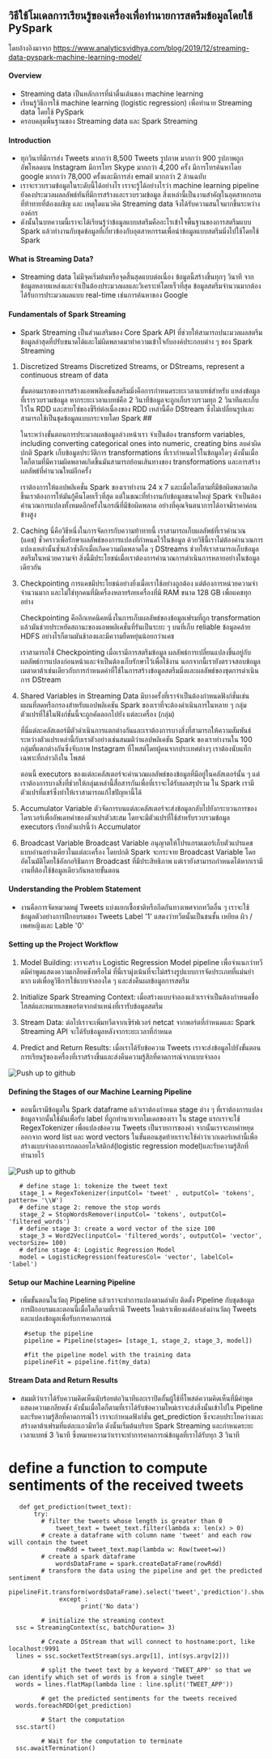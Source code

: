 ## วิธีใช้โมเดลการเรียนรู้ของเครื่องเพื่อทำนายการสตรีมข้อมูลโดยใช้ PySpark
โดยอ้างอิงมาจาก https://www.analyticsvidhya.com/blog/2019/12/streaming-data-pyspark-machine-learning-model/

#### Overview 
-	Streaming data เป็นหลักการที่น่าตื่นเต้นของ machine learning
-	เรียนรู้วิธีการใช้ machine learning (logistic regression) เพื่อทำนาย Streaming data โดยใช้ PySpark
-	ครอบคลุมพื้นฐานของ Streaming data และ Spark Streaming

#### Introduction
- ทุกวินาทีมีการส่ง Tweets มากกว่า 8,500 Tweets รูปภาพ มากกว่า 900 รูปภาพถูกอัพโหลดบน Instagram มีการโทร Skype มากกว่า 4,200 ครั้ง มีการโทรค้นหาโดย google มากกว่า 78,000 ครั้งและมีการส่ง email มากกว่า 2 ล้านฉบับ
- เราจะรวบรวมข้อมูลในระดับนี้ได้อย่างไร เราจะรู้ได้อย่างไรว่า machine learning pipeline  ยังคงประมวลผลลลัพธ์ทันที่มีการสร้างและรวบรวมข้อมูล สิ่งเหล่านี้เป็นงานสำคัญในอุตสาหกกรมที่ท้าทายที่ต้องเผชิญ และ เหตุใดแนวคิด Streaming data จึงได้รับความสนใจมากขึ้นระหว่างองค์กร
- ดังนั้นในบทความนี้เราจะได้เรียนรู้ว่าข้อมูลแบบสตรีมคืออะไรเข้าใจพื้นฐานของการสตรีมแบบ Spark แล้วทำงานกับชุดข้อมูลที่เกี่ยวข้องกับอุตสาหกรรมเพื่อนำข้อมูลแบบสตรีมมิ่งไปใช้โดยใช้ Spark

#### What is Streaming Data?
- Streaming data ไม่มีจุดเริ่มต้นหรือจุดสิ้นสุดแบบต่อเนื่อง ข้อมูลนี้สร้างขึ้นทุกๆ วินาที จากข้อมูลหลายแหล่งและจำเป็นต้องประมวลผลและวิเคราะห์โดยเร็วที่สุด ข้อมูลสตรีมจำนวนมากต้องได้รับการประมวลผลแบบ real-time เช่นการค้นหาของ Google 
#### Fundamentals of Spark Streaming
- Spark Streaming เป็นส่วนเสริมของ Core Spark API ที่ช่วยให้สามารถปนะมวลผลสตรีมข้อมูลล่าสุดที่ปรับขนาดได้และไม่ผิดพลาดมาทำความเข้าใจกับองค์ประกอบต่าง ๆ ของ Spark Streaming
1. Discretized Streams
 Discretized Streams, or DStreams, represent a continuous stream of data 
 
      ขั้นตอนแรกของการสร้างแอพพลิเคชั่นสตรีมมิ่งคือการกำหนดระยะเวลาแบทช์สำหรับ  แหล่งข้อมูลที่เรารวบรวมข้อมูล หากระยะเวลาแบทช์คือ 2 วินาทีข้อมูลจะถูกเก็บรวบรวมทุก     2 วินาทีและเก็บไว้ใน RDD และสายโซ่ของซีรีย์ต่อเนื่องของ RDD เหล่านี้คือ DStream      ซึ่งไม่เปลี่ยนรูปและสามารถใช้เป็นชุดข้อมูลแบบกระจายโดย Spark ##
 
    ในระหว่างขั้นตอนการประมวลผลข้อมูลล่วงหน้าเรา จำเป็นต้อง  transform variables, including converting categorical ones into numeric, creating        bins ลบค่าผิดปกติ Spark เก็บข้อมูลประวัติการ transformations ที่เรากำหนดไว้ในข้อมูลใดๆ ดังนั้นเมื่อใดก็ตามที่มีความผิดพลาดเกิดขึ้นมันสามารถย้อนเส้นทางของ         transformations และการสร้างผลลัพธ์ที่คำนวณใหม่อีกครั้ง

    เราต้องการให้แอปพลิเคชั่น Spark ของเราทำงาน 24 x 7 และเมื่อใดก็ตามที่มีข้อผิดพลาดเกิดขึ้นเราต้องการให้มันกู้คืนโดยเร็วที่สุด แต่ในขณะที่ทำงานกับข้อมูลขนาดใหญ่        Spark จำเป็นต้องคำนวณการแปลงทั้งหมดอีกครั้งในกรณีที่มีข้อผิดพลาด อย่างที่คุณจินตนาการได้อาจมีราคาค่อนข้างสูง

2. Caching
   นี่คือวิธีหนึ่งในการจัดการกับความท้าทายนี้ เราสามารถเก็บผลลัพธ์ที่เราคำนวณ (แคช) ชั่วคราวเพื่อรักษาผลลัพธ์ของการแปลงที่กำหนดไว้ในข้อมูล 
   ด้วยวิธีนี้เราไม่ต้องคำนวณการแปลงเหล่านั้นซ้ำแล้วซ้ำอีกเมื่อเกิดความผิดพลาดใด ๆ DStreams ช่วยให้เราสามารถเก็บข้อมูลสตรีมในหน่วยความจำ สิ่งนี้มีประโยชน์เมื่อเราต้องการคำนวณการดำเนินการหลายอย่างในข้อมูลเดียวกัน

3. Checkpointing
   การแคชมีประโยชน์อย่างยิ่งเมื่อเราใช้อย่างถูกต้อง แต่ต้องการหน่วยความจำจำนวนมาก และไม่ใช่ทุกคนที่มีเครื่องหลายร้อยเครื่องที่มี RAM ขนาด 128 GB เพื่อแคชทุกอย่าง
   
   Checkpointing คืออีกเทคนิคหนึ่งในการเก็บผลลัพธ์ของข้อมูลเฟรมที่ถูก transformation แล้วมันช่วยประหยัดสถานะของแอพพลิเคชั่นที่รันเป็นระยะ ๆ บนที่เก็บ reliable    ข้อมูลคล้าย HDFS อย่างไรก็ตามมันช้าลงและมีความยืดหยุ่นน้อยกว่าแคช
   
   เราสามารถใช้ Checkpointing เมื่อเรามีการสตรีมข้อมูล ผลลัพธ์การเปลี่ยนแปลงขึ้นอยู่กับผลลัพธ์การแปลงก่อนหน้าและจำเป็นต้องเก็บรักษาไว้เพื่อใช้งาน นอกจากนี้เรายังตรวจสอบข้อมูลเมตาดาต้าเช่นเดียวกับการกำหนดค่าที่ใช้ในการสร้างข้อมูลสตรีมมิ่งและผลลัพธ์ของชุดการดำเนินการ DStream

4. Shared Variables in Streaming Data
   มีบางครั้งที่เราจำเป็นต้องกำหนดฟังก์ชั่นเช่นแผนที่ลดหรือกรองสำหรับแอปพลิเคชัน Spark ของเราที่จะต้องดำเนินการในหลาย ๆ กลุ่ม ตัวแปรที่ใช้ในฟังก์ชั่นนี้จะถูกคัดลอกไปยัง     แต่ละเครื่อง (กลุ่ม)
   
    ที่นี่แต่ละคลัสเตอร์มีตัวดำเนินการแตกต่างกันและเราต้องการบางสิ่งที่สามารถให้ความสัมพันธ์ระหว่างตัวแปรเหล่านี้กับเราตัวอย่างเช่นสมมติว่าแอปพลิเคชัน Spark ของเราทำงานใน   100 กลุ่มที่แตกต่างกันซึ่งจับภาพ Instagram ที่โพสต์โดยผู้คนจากประเทศต่างๆ เราต้องนับแท็กเฉพาะที่กล่าวถึงใน โพสต์

    ตอนนี้ executors ของแต่ละคลัสเตอร์จะคำนวณผลลัพธ์ของข้อมูลที่มีอยู่ในคลัสเตอร์นั้น ๆ แต่เราต้องการบางสิ่งที่ช่วยให้กลุ่มเหล่านี้สื่อสารกันเพื่อที่เราจะได้รับผลสรุปรวม ใน Spark เรามีตัวแปรที่แชร์ซึ่งทำให้เราสามารถแก้ไขปัญหานี้ได้

5. Accumulator Variable
  ตัวจัดการบนแต่ละคลัสเตอร์จะส่งข้อมูลกลับไปยังกระบวนการของไดรเวอร์เพื่ออัพเดทค่าของตัวแปรตัวสะสม โดยจะมีตัวแปรที่ใช้สำหรับรวบรวมข้อมูล executors เรียกตัวแปรนี้ว่า Accumulator
  
6. Broadcast Variable
   Broadcast Variable อนุญาตให้โปรแกรมเมอร์เก็บตัวแปรแคชแบบอ่านอย่างเดียวในแต่ละเครื่อง โดยปกติ Spark จะกระจาย Broadcast Variable โดยอัตโนมัติโดยใช้อัลกอริธึมการ Broadcast ที่มีประสิทธิภาพ แต่เรายังสามารถกำหนดได้หากเรามีงานที่ต้องใช้ข้อมูลเดียวกันหลายขั้นตอน
  
#### Understanding the Problem Statement
 - งานคือการจัดหมวดหมู่ Tweets แบ่งแยกเชื้อชาติหรือกีดกันทางเพศจากทวีตอื่น ๆ เราจะใช้ข้อมูลตัวอย่างการฝึกอบรมของ Tweets Label '1' แสดงว่าทวีตนั้นเป็นชนชั้น    เหยียด   ผิว / เพศหญิงและ Lable '0'

#### Setting up the Project Workflow
1. Model Building:  เราจะสร้าง Logistic Regression Model pipeline เพื่อจำแนกว่าทวีตมีคำพูดแสดงความเกลียดชังหรือไม่ ที่นี่เรามุ่งเน้นที่จะไม่สร้างรูปแบบการจัดประเภทที่แม่นยำมาก แต่เพื่อดูวิธีการใช้แบบจำลองใด ๆ และส่งคืนผลข้อมูลการสตรีม

2. Initialize Spark Streaming Context: เมื่อสร้างแบบจำลองแล้วเราจำเป็นต้องกำหนดชื่อโฮสต์และหมายเลขพอร์ตจากตำแหน่งที่เรารับข้อมูลสตรีม

3. Stream Data: ต่อไปเราจะเพิ่มทวีตจากเซิร์ฟเวอร์ netcat จากพอร์ตที่กำหนดและ Spark Streaming API จะได้รับข้อมูลหลังจากระยะเวลาที่กำหนด

4. Predict and Return Results: เมื่อเราได้รับข้อความ Tweets เราจะส่งข้อมูลไปยังขั้นตอนการเรียนรู้ของเครื่องที่เราสร้างขึ้นและส่งคืนความรู้สึกที่คาดการณ์จากแบบจำลอง

![Push up to github](https://cdn.analyticsvidhya.com/wp-content/uploads/2019/12/overview.png)

#### Defining the Stages of our Machine Learning Pipeline
- ตอนนี้เรามีข้อมูลใน Spark dataframe แล้วเราต้องกำหนด stage ต่าง ๆ ที่เราต้องการแปลงข้อมูลจากนั้นใช้มันเพื่อรับ label ที่ถูกทำนายจากโมเดลของเรา
ใน stage แรกเราจะใช้ RegexTokenizer เพื่อแปลงข้อความ Tweets เป็นรายการของคำ จากนั้นเราจะลบคำหยุดออกจาก word list และ word vectors ในขั้นตอนสุดท้ายเราจะใช้คำว่าเวกเตอร์เหล่านี้เพื่อสร้างแบบจำลองการถดถอยโลจิสติกส์(logistic regression model)และรับความรู้สึกที่ทำนายไว้

![Push up to github](https://cdn.analyticsvidhya.com/wp-content/uploads/2019/12/pipeline_streaming.png)

       # define stage 1: tokenize the tweet text    
       stage_1 = RegexTokenizer(inputCol= 'tweet' , outputCol= 'tokens', pattern= '\\W')
       # define stage 2: remove the stop words
       stage_2 = StopWordsRemover(inputCol= 'tokens', outputCol= 'filtered_words')
       # define stage 3: create a word vector of the size 100
       stage_3 = Word2Vec(inputCol= 'filtered_words', outputCol= 'vector', vectorSize= 100)
       # define stage 4: Logistic Regression Model
       model = LogisticRegression(featuresCol= 'vector', labelCol= 'label')

#### Setup our Machine Learning Pipeline
- เพิ่มขั้นตอนในวัตถุ Pipeline  แล้วเราจะทำการแปลงตามลำดับ ติดตั้ง Pipeline  กับชุดข้อมูลการฝึกอบรมและตอนนี้เมื่อใดก็ตามที่เรามี Tweets ใหม่เราเพียงแค่ต้องส่งผ่านวัตถุ Tweets และแปลงข้อมูลเพื่อรับการคาดการณ์
     
       #setup the pipeline
       pipeline = Pipeline(stages= [stage_1, stage_2, stage_3, model])

       #fit the pipeline model with the training data
       pipelineFit = pipeline.fit(my_data)
      
#### Stream Data and Return Results

- สมมติว่าเราได้รับความคิดเห็นนับร้อยต่อวินาทีและเราปิดกั้นผู้ใช้ที่โพสต์ความคิดเห็นที่มีคำพูดแสดงความเกลียดชัง ดังนั้นเมื่อใดก็ตามที่เราได้รับข้อความใหม่เราจะส่งสิ่งนั้นเข้าไปใน Pipeline  และรับความรู้สึกที่คาดการณ์ไว้ เราจะกำหนดฟังก์ชั่น get_prediction ซึ่งจะลบประโยคว่างและสร้างดาต้าเฟรมที่แต่ละแถวมีทวีต ดังนั้นเริ่มต้นบริบท Spark Streaming และกำหนดระยะเวลาแบทช์ 3 วินาที ซึ่งหมายความว่าเราจะทำการคาดการณ์ข้อมูลที่เราได้รับทุก 3 วินาที

# define a function to compute sentiments of the received tweets
       def get_prediction(tweet_text):
	       try:
             # filter the tweets whose length is greater than 0
		         tweet_text = tweet_text.filter(lambda x: len(x) > 0)
             # create a dataframe with column name 'tweet' and each row will contain the tweet
		         rowRdd = tweet_text.map(lambda w: Row(tweet=w))
             # create a spark dataframe
		         wordsDataFrame = spark.createDataFrame(rowRdd)
             # transform the data using the pipeline and get the predicted sentiment
		         pipelineFit.transform(wordsDataFrame).select('tweet','prediction').show()
	              except : 
		                print('No data')
    
             # initialize the streaming context 
      ssc = StreamingContext(sc, batchDuration= 3)

             # Create a DStream that will connect to hostname:port, like localhost:9991
      lines = ssc.socketTextStream(sys.argv[1], int(sys.argv[2]))

             # split the tweet text by a keyword 'TWEET_APP' so that we can identify which set of words is from a single tweet
      words = lines.flatMap(lambda line : line.split('TWEET_APP'))

             # get the predicted sentiments for the tweets received
      words.foreachRDD(get_prediction)

             # Start the computation
      ssc.start()             

             # Wait for the computation to terminate
      ssc.awaitTermination()  
      

